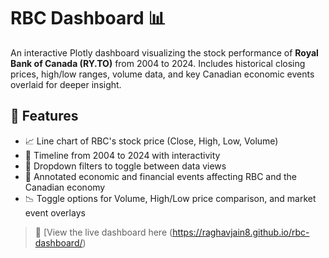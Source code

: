 # RBC Dashboard 📊

An interactive Plotly dashboard visualizing the stock performance of **Royal Bank of Canada (RY.TO)** from 2004 to 2024. Includes historical closing prices, high/low ranges, volume data, and key Canadian economic events overlaid for deeper insight.



## 📌 Features

- 📈 Line chart of RBC's stock price (Close, High, Low, Volume)
- 📅 Timeline from 2004 to 2024 with interactivity
- 📍 Dropdown filters to toggle between data views
- 🏦 Annotated economic and financial events affecting RBC and the Canadian economy
- 📉 Toggle options for Volume, High/Low price comparison, and market event overlays



> 🔗 [View the live dashboard here (https://raghavjain8.github.io/rbc-dashboard/)
